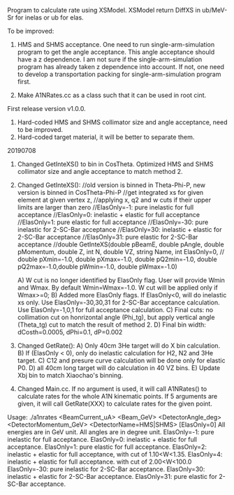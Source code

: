 Program to calculate rate using XSModel.
XSModel return DiffXS in ub/MeV-Sr for inelas or ub for elas.
 
To be improved:
1) HMS and SHMS acceptance.
   One need to run single-arm-simulation program to get the angle acceptance. 
   This angle acceptance should have a z dependence.  I am not sure if the
   single-arm-simulation program has already taken z dependence into account.
   If not, one need to develop a transportation packing for single-arm-simulation
   program first.

2) Make A1NRates.cc as a class such that it can be used in root cint.

First release version v1.0.0.

1. Hard-coded HMS and SHMS collimator size and angle acceptance, need to be improved.
2. Hard-coded target material, it will be better to separate them.


20190708
1. Changed GetInteXS() to bin in CosTheta. Optimized HMS and SHMS collimator size and angle
   acceptance to match method 2.
2. Changed GetInteXS():
//old version is binned in Theta-Phi-P, new version is binned in CosTheta-Phi-P
//get integrated xs for given element at given vertex z,
//applying x, q2 and w cuts if their upper limits are larger than zero
//ElasOnly=-1: pure inelastic for full acceptance
//ElasOnly=0:  inelastic + elastic for full acceptance
//ElasOnly=1:  pure elastic for full acceptance
//ElasOnly=-30: pure inelastic for 2-SC-Bar acceptance
//ElasOnly=30: inelastic + elastic for 2-SC-Bar acceptance
//ElasOnly=31: pure elastic for 2-SC-Bar acceptance
//double GetInteXS(double pBeamE, double pAngle, double pMomentum, double Z, int N, double VZ, string Name, int ElasOnly=0,
//                 double pXmin=-1.0, double pXmax=-1.0, double pQ2min=-1.0, double pQ2max=-1.0,double pWmin=-1.0, double pWmax=-1.0)

   A) W cut is no longer identified by ElasOnly flag.  User will provide Wmin and Wmax. By default
   Wmin=Wmax=-1.0.  W cut will be applied only if Wmax>=0;
   B) Added more ElasOnly flags. If ElasOnly<0, will do inelastic xs only. Use ElasOnly=-30,30,31 for 2-SC-Bar acceptance calculation.
   Use ElasOnly=-1,0,1 for full acceptance calculation.
   C) Final cuts: no collimation cut on honrizontal angle (Phi_tg), but apply vertical angle (Theta_tg) cut to match the result of method 2.
   D) Final bin width: dCosth=0.0005, dPhi=0.1, dP=0.002
3. Changed GetRate():
   A) Only 40cm 3He target will do X bin calculation.
   B) If (ElasOnly < 0), only do inelastic calculation for H2, N2 and 3He target.
   C) C12 and presure curve calculation will be done only for elastic P0.
   D) all 40cm long target will do calculation in 40 VZ bins.
   E) Update Xbj bin to match Xiaochao's binning.
4. Changed Main.cc. If no argument is used, it will call A1NRates() to calculate rates for the whole A1N kinematic points.
   If 5 arguments are given, it will call GetRate(XXX) to calculate rates for the given point.
   
 Usage: ./a1nrates <BeamCurrent_uA> <Beam_GeV> <DetectorAngle_deg> <DetectorMomentum_GeV> <DetectorName=HMS|SHMS> [ElasOnly=0]
        All energies are in GeV unit. All angles are in degree unit.
        ElasOnly=-1: pure inelastic for full acceptance.
        ElasOnly=0:  inelastic + elastic for full acceptance.
        ElasOnly=1:  pure elastic for full acceptance.
        ElasOnly=2:  inelastic + elastic for full acceptance, with cut of 1.10<W<1.35.
        ElasOnly=4:  inelastic + elastic for full acceptance. with cut of 2.00<W<100.0
        ElasOnly=-30: pure inelastic for 2-SC-Bar acceptance.
        ElasOnly=30: inelastic + elastic for 2-SC-Bar acceptance.
        ElasOnly=31: pure elastic for 2-SC-Bar acceptance.

